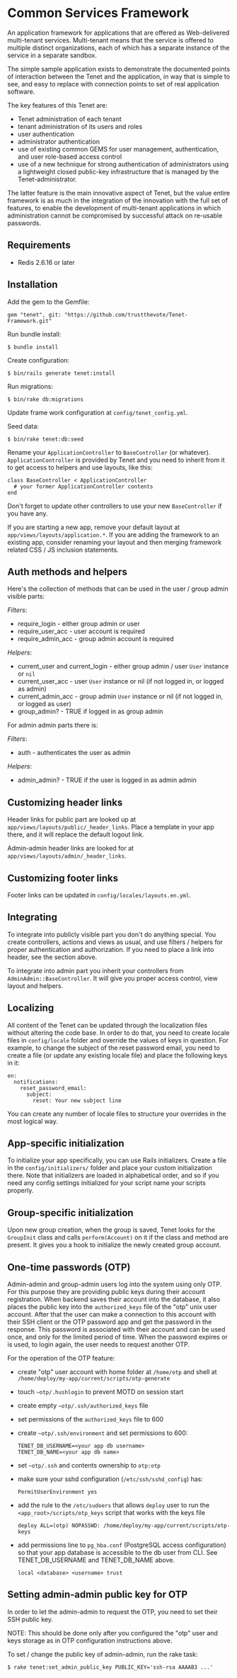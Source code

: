 Common Services Framework
=========================

An application framework for applications that are offered as Web-delivered multi-tenant services.
Multi-tenant means that the service is offered to multiple distinct organizations, each of which
has a separate instance of the service in a separate sandbox.

The simple sample application exists to demonstrate the documented points of interaction between
the Tenet and the application, in way that is simple to see, and easy to replace with connection
points to set of real application software.

The key features of this Tenet are:

* Tenet administration of each tenant
* tenant administration of its users and roles
* user authentication
* administrator authentication
* use of existing common GEMS for user management, authentication, and user role-based access control
* use of a new technique for strong authentication of administrators using a lightweight closed
  public-key infrastructure that is managed by the Tenet-administrator.

The latter feature is the main innovative aspect of Tenet, but the value entire framework is as much
in the integration of the innovation with the full set of features, to enable the development of
multi-tenant applications in which administration cannot be compromised by successful attack on
re-usable passwords.


Requirements
------------

* Redis 2.6.16 or later



Installation
------------

Add the gem to the Gemfile:

    gem "tenet", git: "https://github.com/trustthevote/Tenet-Framework.git"

Run bundle install:

    $ bundle install

Create configuration:

    $ bin/rails generate tenet:install

Run migrations:

    $ bin/rake db:migrations

Update frame work configuration at `config/tenet_config.yml`.

Seed data:

    $ bin/rake tenet:db:seed

Rename your `ApplicationController` to `BaseController` (or whatever).
`ApplicationController` is provided by Tenet and you need to inherit
from it to get access to helpers and use layouts, like this:

    class BaseController < ApplicationController
      # your former ApplicationController contents
    end

Don't forget to update other controllers to use your new `BaseController` if you have any.

If you are starting a new app, remove your default layout at
`app/views/layouts/application.*`. If you are adding the framework to an
existing app, consider renaming your layout and then merging framework
related CSS / JS inclusion statements.


Auth methods and helpers
------------------------

Here's the collection of methods that can be used in the user / group admin visible parts:

*Filters*:

* require_login - either group admin or user
* require_user_acc - user account is required
* require_admin_acc - group admin account is required

*Helpers*:

* current_user and current_login - either group admin / user `User` instance or `nil`
* current_user_acc - user `User` instance or nil (if not logged in, or logged as admin)
* current_admin_acc - group admin `User` instance or nil (if not logged in, or logged as user)
* group_admin? - TRUE if logged in as group admin


For admin admin parts there is:

*Filters*:

* auth - authenticates the user as admin

*Helpers*:

* admin_admin? - TRUE if the user is logged in as admin admin



Customizing header links
------------------------

Header links for public part are looked up at `app/views/layouts/public/_header_links`. Place a template in your app
there, and it will replace the default logout link.

Admin-admin header links are looked for at `app/views/layouts/admin/_header_links`.



Customizing footer links
------------------------

Footer links can be updated in `config/locales/layouts.en.yml`.




Integrating
-----------

To integrate into publicly visible part you don't do anything special. You create controllers, actions
and views as usual, and use filters / helpers for proper authentication and authorization. If you need
to place a link into header, see the section above.

To integrate into admin part you inherit your controllers from `AdminAdmin::BaseController`. It will give
you proper access control, view layout and helpers.



Localizing
----------

All content of the Tenet can be updated through the localization files without altering the code base.
In order to do that, you need to create locale files in `config/locale` folder and override the values
of keys in question. For example, to change the subject of the reset password email, you need to create
a file (or update any existing locale file) and place the following keys in it:

    en:
      notifications:
        reset_password_email:
          subject:
            reset: Your new subject line

You can create any number of locale files to structure your overrides in the most logical way.



App-specific initialization
---------------------------

To initialize your app specifically, you can use Rails initializers. Create a file in the
`config/initializers/` folder and place your custom initialization there. Note that initializers
are loaded in alphabetical order, and so if you need any config settings initialized for your script
name your scripts properly.


Group-specific initialization
-----------------------------

Upon new group creation, when the group is saved, Tenet looks for the `GroupInit` class and calls
`perform(Account)` on it if the class and method are present. It gives you a hook to initialize the
newly created group account.


One-time passwords (OTP)
------------------------

Admin-admin and group-admin users log into the system using only OTP.
For this purpose they are providing public keys during their account
registration. When backend saves their account into the database, it
also places the public key into the `authorized_keys` file of the "otp"
unix user account. After that the user can make a connection to this
account with their SSH client or the OTP password app and get the
password in the response. This password is associated with their account
and can be used once, and only for the limited period of time. When the
password expires or is used, to login again, the user needs to request
another OTP.

For the operation of the OTP feature:

  - create "otp" user account with home folder at `/home/otp` and shell
    at `/home/deploy/my-app/current/scripts/otp-generate`
  - touch `~otp/.hushlogin` to prevent MOTD on session start
  - create empty `~otp/.ssh/authorized_keys` file
  - set permissions of the `authorized_keys` file to 600
  - create `~otp/.ssh/environment` and set permissions to 600:

        TENET_DB_USERNAME=<your app db username>
        TENET_DB_NAME=<your app db name>

  - set `~otp/.ssh` and contents ownership to `otp:otp`
  - make sure your sshd configuration (`/etc/ssh/sshd_config`) has:

        PermitUserEnvironment yes

  - add the rule to the `/etc/sudoers` that allows `deploy` user to run
    the `<app_root>/scripts/otp_keys` script that works with the keys file

        deploy ALL=(otp) NOPASSWD: /home/deploy/my-app/current/scripts/otp-keys

  - add permissions line to `pg_hba.conf` (PostgreSQL access
    configuration) so that your app database is accessible to the db
    user from CLI. See TENET_DB_USERNAME and TENET_DB_NAME above.

        local <database> <username> trust



Setting admin-admin public key for OTP
--------------------------------------

In order to let the admin-admin to request the OTP, you need to set
their SSH public key.

NOTE: This should be done only after you configured the "otp" user and
keys storage as in OTP configuration instructions above.

To set / change the public key of admin-admin, run the rake task:

    $ rake tenet:set_admin_public_key PUBLIC_KEY='ssh-rsa AAAAB3 ...'
 
